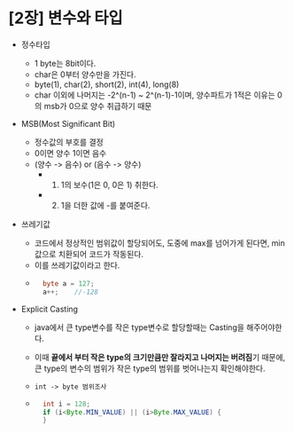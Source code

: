 # [2장] 변수와 타입
- 정수타입
    - 1 byte는 8bit이다.
    - char은 0부터 양수만을 가진다.
    - byte(1), char(2), short(2), int(4), long(8)
    - char 이외에 나머지는 -2^(n-1) ~ 2^(n-1)-1이며, 양수파트가 1적은 이유는 0의 msb가 0으로 양수 취급하기 때문

- MSB(Most Significant Bit)
    - 정수값의 부호를 결정
    - 0이면 양수 1이면 음수
    - (양수 -> 음수) or (음수 -> 양수)
        - 1. 1의 보수(1은 0, 0은 1) 취한다.
        - 2. 1을 더한 값에 -를 붙여준다.

- 쓰레기값
    - 코드에서 정상적인 범위값이 할당되어도, 도중에 max를 넘어가게 된다면, min값으로 치환되어 코드가 작동된다.
    - 이를 쓰레기값이라고 한다.
    - ```java
        byte a = 127;
        a++;    //-128
      ```
    
- Explicit Casting
    - java에서 큰 type변수를 작은 type변수로 할당할때는 Casting을 해주어야한다.
    - 이때 **끝에서 부터 작은 type의 크기만큼만 잘라지고 나머지는 버려짐**기 때문에, 큰 type의 변수의 범위가 작은 type의 범위를 벗어나는지 확인해야한다.

    - `int -> byte 범위조사`
    - ```java
        int i = 128;
        if (i<Byte.MIN_VALUE) || (i>Byte.MAX_VALUE) {
        }
      ```
